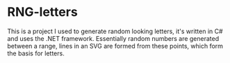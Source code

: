 # RNG-letters
This is a project I used to generate random looking letters, it's written in C# and uses the .NET framework. Essentially random numbers are generated between a range, lines in an SVG are formed from these points, which form the basis for letters.
